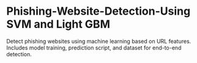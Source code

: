 # Phishing-Website-Detection-Using SVM and Light GBM
Detect phishing websites using machine learning based on URL features. Includes model training, prediction script, and dataset for end-to-end detection.








